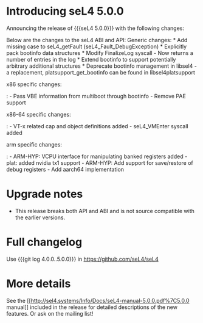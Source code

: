 # Introducing seL4 5.0.0
 Announcing the release of {{{seL4 5.0.0}}}
with the following changes:

Below are the changes to the seL4 ABI and API: Generic changes: \* Add
missing case to seL4\_getFault (seL4\_Fault\_DebugException) \*
Explicitly pack bootinfo data structures \* Modify FinalizeLog syscall -
Now returns a number of entries in the log \* Extend bootinfo to support
potentially arbitrary additional structures \* Deprecate bootinfo
management in libsel4 - a replacement, platsupport\_get\_bootinfo can be
found in libsel4platsupport

x86 specific changes:

:   -   Pass VBE information from multiboot through bootinfo
    -   Remove PAE support

x86-64 specific changes:

:   -   VT-x related cap and object definitions added
    -   seL4\_VMEnter syscall added

arm specific changes:

:   -   ARM-HYP: VCPU interface for manipulating banked registers added
    -   plat: added nvidia tx1 support
    -   ARM-HYP: Add support for save/restore of debug registers
    -   Add aarch64 implementation

# Upgrade notes


  -   This release breaks both API and ABI and is not source compatible
      with the earlier versions.

# Full changelog


Use {{{git log 4.0.0..5.0.0}}} in <https://github.com/seL4/seL4>

# More details


See the
\[\[<http://sel4.systems/Info/Docs/seL4-manual-5.0.0.pdf%7C5.0.0>
manual\]\] included in the release for detailed descriptions of the new
features. Or ask on the mailing list!

